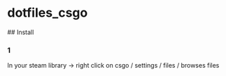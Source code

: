 # dotfiles_csgo

## Install
### 1
In your steam library -> right click on csgo / settings / files / browses files
